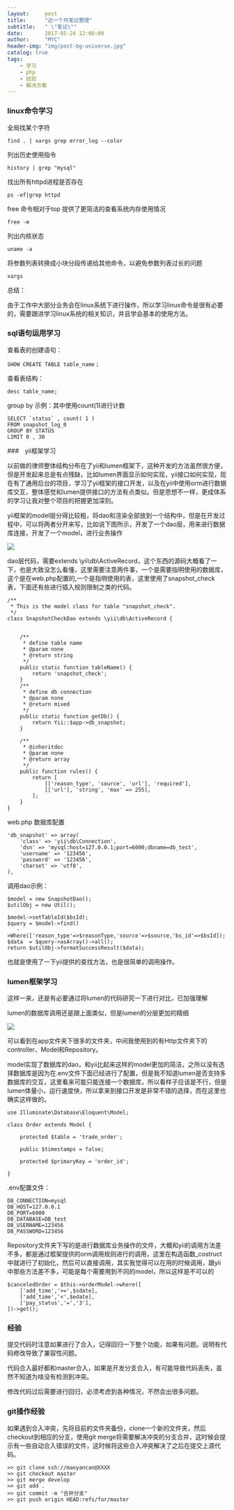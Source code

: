 ```yaml
---
layout:     post
title:      "近一个月笔记整理"
subtitle:   " \"笔记\""
date:       2017-05-24 12:00:00
author:     "MYC"
header-img: "img/post-bg-universe.jpg"
catalog: true
tags:
    - 学习
    - php
    - 经验
    - 解决方案
---
```


### linux命令学习

全局找某个字符

	find . | xargs grep error_log --color

列出历史使用指令

	history | grep "mysql"

找出所有httpd进程是否存在

	ps -ef|grep httpd

free 命令相对于top 提供了更简洁的查看系统内存使用情况

	free -m

列出内核状态

	uname -a

将参数列表转换成小块分段传递给其他命令，以避免参数列表过长的问题

	xargs 

总结：

由于工作中大部分业务会在linux系统下进行操作，所以学习linux命令是很有必要的，需要跟进学习linux系统的相关知识，并且学会基本的使用方法。

### sql语句运用学习

查看表的创建语句：

	SHOW CREATE TABLE table_name；

查看表结构：
	
	desc table_name;

group by 示例：其中使用count(1)进行计数

	SELECT `status` , count( 1 )
	FROM snapshot_log_0
	GROUP BY STATUS
	LIMIT 0 , 30


###　yii框架学习

以前做的律师整体结构分布在了yii和lumen框架下，这种开发的方法虽然很方便，但是开发起来总是有点残缺，比如lumen界面显示如何实现，yii接口如何实现，现在有了通用后台的项目，学习了yii框架的接口开发，以及在yii中使用orm进行数据库交互，整体感觉和lumen提供接口的方法有点类似。但是思想不一样，更成体系的学习让我对整个项目的把握更加深刻。

yii框架的model层分得比较粗，将dao和渲染全部放到一个结构中，但是在开发过程中，可以将两者分开来写，比如说下图所示，开发了一个dao层，用来进行数据库连接，开发了一个model，进行业务操作

![](http://i.imgur.com/kIks81w.png)

dao层代码，需要extends \yii\db\ActiveRecord，这个东西的源码大概看了一下，也是大致没怎么看懂，这里需要注意两件事，一个是需要指明使用的数据库，这个是在web.php配置的,一个是指明使用的表，这里使用了snapshot_check表，下面还有些进行插入规则限制之类的代码。

	/**
	 * This is the model class for table "snapshot_check".
	 */
	class SnapshotCheckDao extends \yii\db\ActiveRecord {
	
	    
	    /**
	     * define table name
	     * @param none
	     * @return string
	     */
	    public static function tableName() {
	        return 'snapshot_check';
	    }
	    /**
	     * define db connection
	     * @param none
	     * @return mixed
	     */
	    public static function getDb() {
	        return Yii::$app->db_snapshot;
	    }
	
	    /**
	     * @inheritdoc
	     * @param none
	     * @return array
	     */
	    public function rules() {
	        return [
	            [['reason_type', 'source', 'url'], 'required'],
	            [['url'], 'string', 'max' => 255],
	        ];
	    }
	}

web.php 数据库配置

	'db_snapshot' => array(
        'class' => 'yii\db\Connection',
        'dsn' => 'mysql:host=127.0.0.1;port=6000;dbname=db_test',
        'username' => '123456',
        'password' => '123456',
        'charset' => 'utf8',
    ),

调用dao示例：

 	$model = new SnapshotDao();
    $utilObj = new Util();

    $model->setTableId($bsId);
    $query = $model->find()
       ->Where(['reason_type'=>$reasonType,'source'=>$source,'bs_id'=>$bsId]);
    $data  = $query->asArray()->all();
    return $utilObj->formatSuccessResult($data);

也就是使用了一下yii提供的查找方法，也是很简单的调用操作。

### lumen框架学习

这样一来，还是有必要通过将lumen的代码研究一下进行对比，已加强理解

lumen的数据库调用还是跟上面类似，但是lumen的分层更加的精细

![](http://i.imgur.com/ZNfmZBH.png)

可以看到在app文件夹下很多的文件夹，中间我使用到的有Http文件夹下的controller、Model和Repository。

model实现了数据库的dao，和yii比起来这样的model更加的简洁，之所以没有选择数据库是因为在.env文件下面已经进行了配置，但是我不知道lumen是否支持多数据库的交互，这里看来可能只能连接一个数据库，所以看样子应该是不行，但是lumen体量小，运行速度快，所以拿来到接口开发是非常不错的选择，而在这里也确实这样做的。

	use Illuminate\Database\Eloquent\Model;

	class Order extends Model {
	
	    protected $table = 'trade_order';
	
	    public $timestamps = false;
	
	    protected $primaryKey = 'order_id';
	
	}

.env配置文件：

	DB_CONNECTION=mysql
	DB_HOST=127.0.0.1
	DB_PORT=6000
	DB_DATABASE=DB_test
	DB_USERNAME=123456
	DB_PASSWORD=123456

Repository文件夹下写的是进行数据库业务操作的文件，大概和yii的调用方法差不多，都是通过框架提供的orm调用规则进行的调用，这里在构造函数_costruct中就进行了初始化，然后可以直接调用，其实我觉得可以在用的时候调用，跟yii中那些方法差不多，可能是每个需要用到不同的model，所以这样是不可以的

	$canceledOrder = $this->orderModel->where([
		['add_time','>=',$sdate],
		['add_time','<',$edate],
		['pay_status','=','3'],
	])->get();


### 经验

提交代码时注意如果进行了合入，记得回归一下整个功能，如果有问题。说明有代码修改导致了兼容性问题。

代码合入最好都和master合入，如果是开发分支合入，有可能导致代码丢失，虽然不知道为啥没有检测到冲突。

修改代码过后需要进行回归，必须考虑到各种情况，不然会出很多问题。

### git操作经验

如果遇到合入冲突，先将目前的文件夹备份，clone一个新的文件夹，然后checkout到相应的分支，使用git merge将需要解决冲突的分支合并，这时候会提示有一些自动合入错误的文件，这时候将这些合入冲突解决了之后在提交上源代码。

	>> git clone ssh://maoyancan@XXXX
	>> git checkout master
	>> git merge develop
	>> git add .
	>> git commit -m "合并分支"
	>> git push origin HEAD:refs/for/master
